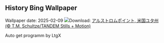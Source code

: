 ## History Bing Wallpaper
Wallpaper date: 2025-02-09
![](https://www.bing.com/th?id=OHR.AlstromPoint_JA-JP2498220831_UHD.jpg&w=1000)Download: [アルストロムポイント, 米国ユタ州 (© T.M. Schultze/TANDEM Stills + Motion)](https://www.bing.com/th?id=OHR.AlstromPoint_JA-JP2498220831_UHD.jpg)

Auto get programm by LtgX
